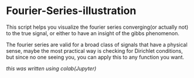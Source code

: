 # Fourier-Series-illustration

This script helps you visualize the fourier series converging(or actually not) to the true signal, or either to have an insight of the gibbs phenomenon.

The fourier series are valid for a broad class of signals that have a physical sense, maybe the most practical way is checking for Dirichlet conditions, but since no one seeing you, you can apply this to any function you want.

*this was written using colab(Jupyter)*
